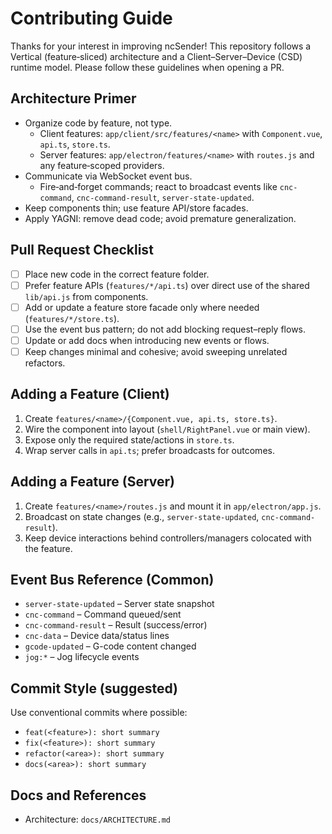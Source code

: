 # Contributing Guide

Thanks for your interest in improving ncSender! This repository follows a Vertical (feature‑sliced) architecture and a Client–Server–Device (CSD) runtime model. Please follow these guidelines when opening a PR.

## Architecture Primer

- Organize code by feature, not type.
  - Client features: `app/client/src/features/<name>` with `Component.vue`, `api.ts`, `store.ts`.
  - Server features: `app/electron/features/<name>` with `routes.js` and any feature‑scoped providers.
- Communicate via WebSocket event bus.
  - Fire‑and‑forget commands; react to broadcast events like `cnc-command`, `cnc-command-result`, `server-state-updated`.
- Keep components thin; use feature API/store facades.
- Apply YAGNI: remove dead code; avoid premature generalization.

## Pull Request Checklist

- [ ] Place new code in the correct feature folder.
- [ ] Prefer feature APIs (`features/*/api.ts`) over direct use of the shared `lib/api.js` from components.
- [ ] Add or update a feature store facade only where needed (`features/*/store.ts`).
- [ ] Use the event bus pattern; do not add blocking request–reply flows.
- [ ] Update or add docs when introducing new events or flows.
- [ ] Keep changes minimal and cohesive; avoid sweeping unrelated refactors.

## Adding a Feature (Client)

1. Create `features/<name>/{Component.vue, api.ts, store.ts}`.
2. Wire the component into layout (`shell/RightPanel.vue` or main view).
3. Expose only the required state/actions in `store.ts`.
4. Wrap server calls in `api.ts`; prefer broadcasts for outcomes.

## Adding a Feature (Server)

1. Create `features/<name>/routes.js` and mount it in `app/electron/app.js`.
2. Broadcast on state changes (e.g., `server-state-updated`, `cnc-command-result`).
3. Keep device interactions behind controllers/managers colocated with the feature.

## Event Bus Reference (Common)

- `server-state-updated` – Server state snapshot
- `cnc-command` – Command queued/sent
- `cnc-command-result` – Result (success/error)
- `cnc-data` – Device data/status lines
- `gcode-updated` – G-code content changed
- `jog:*` – Jog lifecycle events

## Commit Style (suggested)

Use conventional commits where possible:

- `feat(<feature>): short summary`
- `fix(<feature>): short summary`
- `refactor(<area>): short summary`
- `docs(<area>): short summary`

## Docs and References

- Architecture: `docs/ARCHITECTURE.md`
